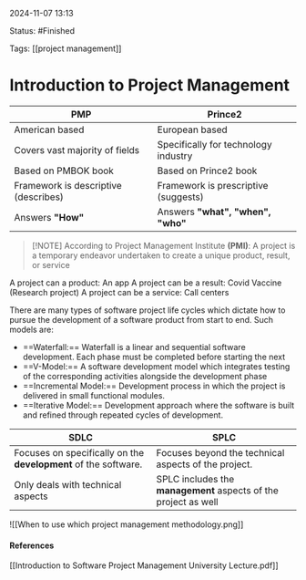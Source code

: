 
2024-11-07 13:13

Status: #Finished

Tags: [[project management]] 

# Introduction to Project Management


| **PMP**                              | **Prince2**                          |
| ------------------------------------ | ------------------------------------ |
| American based                       | European based                       |
| Covers vast majority of fields       | Specifically for technology industry |
| Based on PMBOK book                  | Based on Prince2 book                |
| Framework is descriptive (describes) | Framework is prescriptive (suggests) |
| Answers **"How"**                    | Answers **"what", "when", "who"**    |


> [!NOTE] According to Project Management Institute **(PMI)**:
> A project is a temporary endeavor undertaken to create a unique product, result, or service

A project can a product: An app
A project can be a result: Covid Vaccine (Research project)
A project can be a service: Call centers

There are many types of software project life cycles which dictate how to pursue the development of a software product from start to end. Such models are:
- ==Waterfall:==
	Waterfall is a linear and sequential software development. Each phase must be completed before starting the next
- ==V-Model:==
	A software development model which integrates testing of the corresponding activities alongside the development phase
- ==Incremental Model:==
	Development process in which the project is delivered in small functional modules.
- ==Iterative Model:==
	Development approach where the software is built and refined through repeated cycles of development.


| **SDLC**                                                        | **SPLC**                                                        |
| --------------------------------------------------------------- | --------------------------------------------------------------- |
| Focuses on specifically on the **development** of the software. | Focuses beyond the technical aspects of the project.            |
| Only deals with technical aspects                               | SPLC includes the **management** aspects of the project as well |
![[When to use which project management methodology.png]]


#### References
[[Introduction to Software Project Management University Lecture.pdf]] 